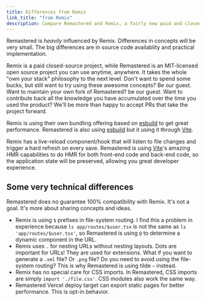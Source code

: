 ```yaml
---
title: Differences from Remix
link_title: "from Remix"
description: Compare Remastered and Remix, a fairly new paid and closed-source full-stack framework from the creators of React Router.
---
```


Remastered is _heavily_ influenced by Remix. Differences in concepts will be very small. The big differences are in source code availablity and practical implementation.

Remix is a paid closed-source project, while Remastered is an MIT-licensed open source project you can use anytime, anywhere. It takes the whole "own your stack" philosophy to the next level. Don't want to spend some bucks, but still want to try using these awesome concepts? Be our guest. Want to maintain your own fork of Remastered? be our guest. Want to contribute back all the knowledge you have accumulated over the time you used the product? We'll be more than happy to accept PRs that take the project forward.

Remix is using their own bundling offering based on [esbuild] to get great performance. Remastered is also using [esbuild] but it using it through [Vite].

Remix has a live-reload component/hook that will listen to file changes and trigger a hard refresh on every save. Remastered is using [Vite]'s amazing HMR capabilities to do HMR for both front-end code and back-end code, so the application state will be preserved, allowing you great developer experience.

## Some very technical differences

Remastered does no guarantee 100% compatibility with Remix. It's not a goal. It's more about sharing concepts and ideas.

- Remix is using `$` prefixes in file-system routing. I find this a problem in experience because `ls app/routes/$user.tsx` is not the same as `ls 'app/routes/$user.tsx'`, so Remastered is using `@` to determine a dynamic component in the URL.
- Remix uses `.` for nesting URLs without nesting layouts. Dots are important for URLs! They are used for extensions. What if you want to generate a `.xml` file? Or `.png` file? Do you need to avoid using the file-system routing? This is why Remastered is using tilde `~` instead.
- Remix has no special care for CSS imports. In Remastered, CSS imports are simply `import './file.css'`. CSS modules also work the same way.
- Remastered Vercel deploy target can export static pages for better performance. This is opt-in behavior.

[esbuild]: https://esbuild.github.io/
[vite]: https://vitejs.dev
